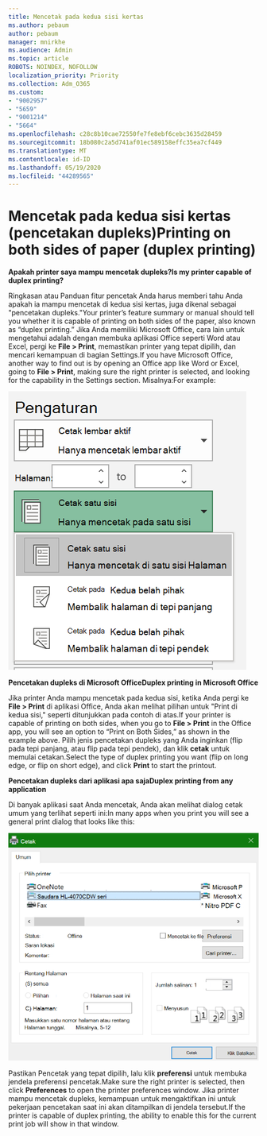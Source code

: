 ```yaml
---
title: Mencetak pada kedua sisi kertas
ms.author: pebaum
author: pebaum
manager: mnirkhe
ms.audience: Admin
ms.topic: article
ROBOTS: NOINDEX, NOFOLLOW
localization_priority: Priority
ms.collection: Adm_O365
ms.custom:
- "9002957"
- "5659"
- "9001214"
- "5664"
ms.openlocfilehash: c28c8b10cae72550fe7fe8ebf6cebc3635d28459
ms.sourcegitcommit: 18b080c2a5d741af01ec589158effc35ea7cf449
ms.translationtype: MT
ms.contentlocale: id-ID
ms.lasthandoff: 05/19/2020
ms.locfileid: "44289565"
---
```

# <a name="printing-on-both-sides-of-paper-duplex-printing"></a><span data-ttu-id="09163-102">Mencetak pada kedua sisi kertas (pencetakan dupleks)</span><span class="sxs-lookup"><span data-stu-id="09163-102">Printing on both sides of paper (duplex printing)</span></span>

<span data-ttu-id="09163-103">**Apakah printer saya mampu mencetak dupleks?**</span><span class="sxs-lookup"><span data-stu-id="09163-103">**Is my printer capable of duplex printing?**</span></span>

<span data-ttu-id="09163-104">Ringkasan atau Panduan fitur pencetak Anda harus memberi tahu Anda apakah ia mampu mencetak di kedua sisi kertas, juga dikenal sebagai "pencetakan dupleks."</span><span class="sxs-lookup"><span data-stu-id="09163-104">Your printer’s feature summary or manual should tell you whether it is capable of printing on both sides of the paper, also known as “duplex printing.”</span></span> <span data-ttu-id="09163-105">Jika Anda memiliki Microsoft Office, cara lain untuk mengetahui adalah dengan membuka aplikasi Office seperti Word atau Excel, pergi ke **File > Print**, memastikan printer yang tepat dipilih, dan mencari kemampuan di bagian Settings.</span><span class="sxs-lookup"><span data-stu-id="09163-105">If you have Microsoft Office, another way to find out is by opening an Office app like Word or Excel, going to **File > Print**, making sure the right printer is selected, and looking for the capability in the Settings section.</span></span> <span data-ttu-id="09163-106">Misalnya:</span><span class="sxs-lookup"><span data-stu-id="09163-106">For example:</span></span> 

![Setelan pencetak](media/print-settings.png)

<span data-ttu-id="09163-108">**Pencetakan dupleks di Microsoft Office**</span><span class="sxs-lookup"><span data-stu-id="09163-108">**Duplex printing in Microsoft Office**</span></span>

<span data-ttu-id="09163-109">Jika printer Anda mampu mencetak pada kedua sisi, ketika Anda pergi ke **File > Print** di aplikasi Office, Anda akan melihat pilihan untuk "Print di kedua sisi," seperti ditunjukkan pada contoh di atas.</span><span class="sxs-lookup"><span data-stu-id="09163-109">If your printer is capable of printing on both sides, when you go to **File > Print** in the Office app, you will see an option to “Print on Both Sides,” as shown in the example above.</span></span>  <span data-ttu-id="09163-110">Pilih jenis pencetakan dupleks yang Anda inginkan (flip pada tepi panjang, atau flip pada tepi pendek), dan klik **cetak** untuk memulai cetakan.</span><span class="sxs-lookup"><span data-stu-id="09163-110">Select the type of duplex printing you want (flip on long edge, or flip on short edge), and click **Print** to start the printout.</span></span>

<span data-ttu-id="09163-111">**Pencetakan dupleks dari aplikasi apa saja**</span><span class="sxs-lookup"><span data-stu-id="09163-111">**Duplex printing from any application**</span></span>

<span data-ttu-id="09163-112">Di banyak aplikasi saat Anda mencetak, Anda akan melihat dialog cetak umum yang terlihat seperti ini:</span><span class="sxs-lookup"><span data-stu-id="09163-112">In many apps when you print you will see a general print dialog that looks like this:</span></span> 

![Dialog cetak](media/print-dialog.png)

<span data-ttu-id="09163-114">Pastikan Pencetak yang tepat dipilih, lalu klik **preferensi** untuk membuka jendela preferensi pencetak.</span><span class="sxs-lookup"><span data-stu-id="09163-114">Make sure the right printer is selected, then click **Preferences** to open the printer preferences window.</span></span> <span data-ttu-id="09163-115">Jika printer mampu mencetak dupleks, kemampuan untuk mengaktifkan ini untuk pekerjaan pencetakan saat ini akan ditampilkan di jendela tersebut.</span><span class="sxs-lookup"><span data-stu-id="09163-115">If the printer is capable of duplex printing, the ability to enable this for the current print job will show in that window.</span></span>
